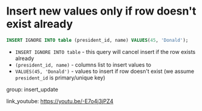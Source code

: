 # Insert new values only if row doesn't exist already

```sql
INSERT IGNORE INTO table (president_id, name) VALUES(45, 'Donald');
```

- `INSERT IGNORE INTO table` - this query will cancel insert if the row exists already
- `(president_id, name)` - columns list to insert values to
- `VALUES(45, 'Donald')` - values to insert if row doesn't exist (we assume ```president_id``` is primary/unique key)

group: insert_update


link_youtube: https://youtu.be/-E7o4j3jPZ4
